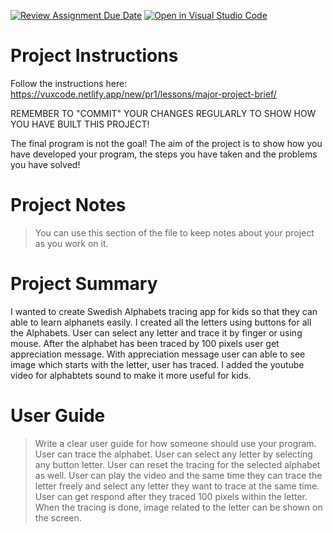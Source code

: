 [![Review Assignment Due Date](https://classroom.github.com/assets/deadline-readme-button-22041afd0340ce965d47ae6ef1cefeee28c7c493a6346c4f15d667ab976d596c.svg)](https://classroom.github.com/a/VqTCZMZm)
[![Open in Visual Studio Code](https://classroom.github.com/assets/open-in-vscode-2e0aaae1b6195c2367325f4f02e2d04e9abb55f0b24a779b69b11b9e10269abc.svg)](https://classroom.github.com/online_ide?assignment_repo_id=16826425&assignment_repo_type=AssignmentRepo)
# Project Instructions
Follow the instructions here: https://vuxcode.netlify.app/new/pr1/lessons/major-project-brief/

REMEMBER TO "COMMIT" YOUR CHANGES REGULARLY TO SHOW HOW YOU HAVE BUILT THIS PROJECT! 

The final program is not the goal! The aim of the project is to show how you have developed your program, the steps you have taken and the problems you have solved!

# Project Notes

> You can use this section of the file to keep notes about your project as you work on it.

# Project Summary

I wanted to create Swedish Alphabets tracing app for kids so that they can able to learn alphanets easily. 
I created all the letters using buttons for all the Alphabets.
User can select any letter and trace it by finger or using mouse.
After the alphabet has been traced by 100 pixels user get appreciation message.
With appreciation message user can able to see image which starts with the letter, user has traced. 
I added the youtube video for alphabtets sound to make it more useful for kids.
# User Guide

> Write a clear user guide for how someone should use your program.
> User can trace the alphabet.
> User can select any letter by selecting any button letter.
> User can reset the tracing for the selected alphabet as well.
> User can play the video and the same time they can trace the letter freely and select any letter they want to trace at the same time.
> User can get respond after they traced 100 pixels within the letter.
> When the tracing is done, image related to the letter can be shown on the screen.
